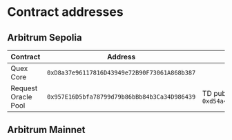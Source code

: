 # Contract addresses

## Arbitrum Sepolia

| Contract | Address | Notes |
|----------|---------|-------|
| Quex Core | `0xD8a37e96117816D43949e72B90F73061A868b387` | |
| Request Oracle Pool | `0x957E16D5bfa78799d79b86bBb84b3Ca34D986439` | TD pubkey: `0xd54a40ed58733b4aa39fd819b51656ab0812c825280216580ba0fd0ffbfd655074d63410e510885ec7966bfa85f5ba76f9641380ce3d8b7cc6ac2bffbc1f7fd6` |

## Arbitrum Mainnet

